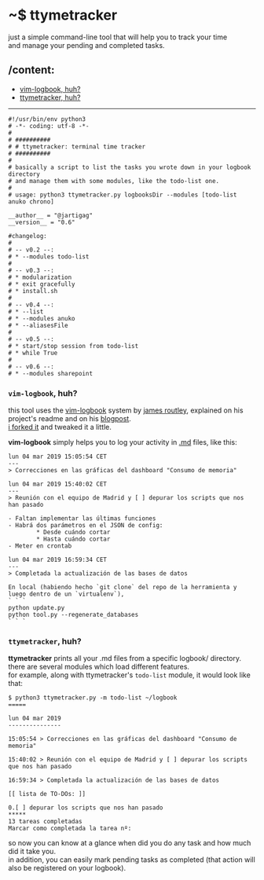 # ~$ ttymetracker

just a simple command-line tool that will help you to track your time  
and manage your pending and completed tasks.

## /content:

- [vim-logbook, huh?](#vim-logbook-huh)
- [ttymetracker, huh?](#ttymetracker-huh)

---------

```
#!/usr/bin/env python3
# -*- coding: utf-8 -*-
#
# ##########
# # ttymetracker: terminal time tracker
# ##########
#
# basically a script to list the tasks you wrote down in your logbook directory
# and manage them with some modules, like the todo-list one.
#
# usage: python3 ttymetracker.py logbooksDir --modules [todo-list anuko chrono]

__author__ = "@jartigag"
__version__ = "0.6"

#changelog:
#
# -- v0.2 --:
# * --modules todo-list
#
# -- v0.3 --:
# * modularization
# * exit gracefully
# * install.sh
#
# -- v0.4 --:
# * --list
# * --modules anuko
# * --aliasesFile
#
# -- v0.5 --:
# * start/stop session from todo-list
# * while True
#
# -- v0.6 --:
# * --modules sharepoint
```

### `vim-logbook`, huh?
this tool uses the [vim-logbook](https://github.com/jamesroutley/vim-logbook) system by [james routley](https://routley.io/), explained on his project's readme and on his [blogpost](https://routley.io/tech/2017/11/23/logbook.html).  
[i forked it](https://github.com/jartigag/vim-logbook) and tweaked it a little.

**vim-logbook** simply helps you to log your activity in [.md](https://en.wikipedia.org/wiki/Markdown) files, like this:
```
lun 04 mar 2019 15:05:54 CET
---
> Correcciones en las gráficas del dashboard "Consumo de memoria"

lun 04 mar 2019 15:40:02 CET
---
> Reunión con el equipo de Madrid y [ ] depurar los scripts que nos han pasado

- Faltan implementar las últimas funciones
- Habrá dos parámetros en el JSON de config:
        * Desde cuándo cortar
        * Hasta cuándo cortar
- Meter en crontab

lun 04 mar 2019 16:59:34 CET
---
> Completada la actualización de las bases de datos

En local (habiendo hecho `git clone` del repo de la herramienta y luego dentro de un `virtualenv`),
` ` `
python update.py
python tool.py --regenerate_databases
` ` `
```

### `ttymetracker`, huh?
**ttymetracker** prints all your .md files from a specific logbook/ directory.  
there are several modules which load different features.  
for example, along with ttymetracker's `todo-list` module, it would look like that:
```
$ python3 ttymetracker.py -m todo-list ~/logbook
=====

lun 04 mar 2019
---------------

15:05:54 > Correcciones en las gráficas del dashboard "Consumo de memoria"

15:40:02 > Reunión con el equipo de Madrid y [ ] depurar los scripts que nos han pasado

16:59:34 > Completada la actualización de las bases de datos

[[ lista de TO-DOs: ]]

0.[ ] depurar los scripts que nos han pasado
*****
13 tareas completadas
Marcar como completada la tarea nº: 
```
so now you can know at a glance when did you do any task and how much did it take you.  
in addition, you can easily mark pending tasks as completed (that action will also be registered on your logbook).
